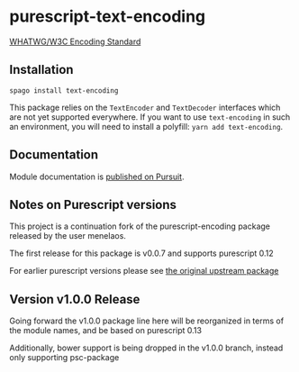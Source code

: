 # purescript-text-encoding

[WHATWG/W3C Encoding Standard](https://encoding.spec.whatwg.org/)

## Installation

```
spago install text-encoding
```

This package relies on the `TextEncoder` and `TextDecoder` interfaces which are
not yet supported everywhere. If you want to use `text-encoding` in such
an environment, you will need to install a polyfill: `yarn add text-encoding`.

## Documentation

Module documentation is [published on Pursuit](http://pursuit.purescript.org/packages/purescript-text-encoding).

## Notes on Purescript versions

This project is a continuation fork of the purescript-encoding package released by the user menelaos.

The first release for this package is v0.0.7 and supports purescript 0.12

For earlier purescript versions please see [the original upstream package](https://github.com/menelaos/purescript-encoding)

## Version v1.0.0 Release

Going forward the v1.0.0 package line here will be reorganized in terms of the module names, and be based on purescript 0.13

Additionally, bower support is being dropped in the v1.0.0 branch, instead only supporting psc-package
